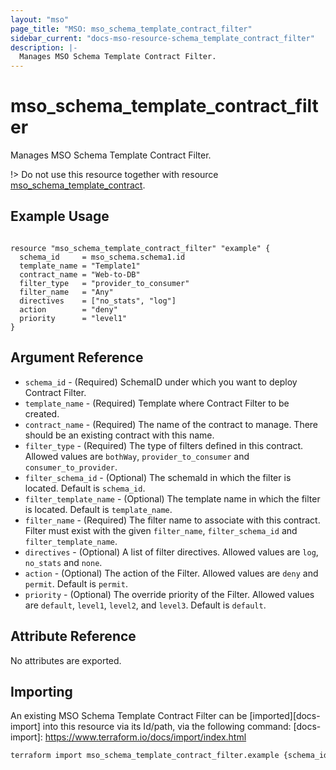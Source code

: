 ```yaml
---
layout: "mso"
page_title: "MSO: mso_schema_template_contract_filter"
sidebar_current: "docs-mso-resource-schema_template_contract_filter"
description: |-
  Manages MSO Schema Template Contract Filter.
---
```


# mso_schema_template_contract_filter #

Manages MSO Schema Template Contract Filter.

!> Do not use this resource together with resource [mso_schema_template_contract](https://registry.terraform.io/providers/CiscoDevNet/mso/latest/docs/resources/schema_template_contract).

## Example Usage ##

```hcl

resource "mso_schema_template_contract_filter" "example" {
  schema_id     = mso_schema.schema1.id
  template_name = "Template1"
  contract_name = "Web-to-DB"
  filter_type   = "provider_to_consumer"
  filter_name   = "Any"
  directives    = ["no_stats", "log"]
  action        = "deny"
  priority      = "level1"
}

```

## Argument Reference ##

* `schema_id` - (Required) SchemaID under which you want to deploy Contract Filter.
* `template_name` - (Required) Template where Contract Filter to be created.
* `contract_name` - (Required) The name of the contract to manage. There should be an existing contract with this name.
* `filter_type` - (Required) The type of filters defined in this contract. Allowed values are `bothWay`, `provider_to_consumer` and `consumer_to_provider`.
* `filter_schema_id` - (Optional) The schemaId in which the filter is located. Default is `schema_id`.
* `filter_template_name` - (Optional) The template name in which the filter is located.  Default is `template_name`.
* `filter_name` - (Required) The filter name to associate with this contract. Filter must exist with the given `filter_name`, `filter_schema_id` and `filter_template_name`.
* `directives` - (Optional) A list of filter directives. Allowed values are `log`, `no_stats` and `none`.
* `action` - (Optional) The action of the Filter. Allowed values are `deny` and `permit`. Default is `permit`.
* `priority` - (Optional) The override priority of the Filter. Allowed values are `default`, `level1`, `level2`, and `level3`. Default is `default`.

## Attribute Reference ##

No attributes are exported.

## Importing ##

An existing MSO Schema Template Contract Filter can be [imported][docs-import] into this resource via its Id/path, via the following command: [docs-import]: <https://www.terraform.io/docs/import/index.html>

```bash
terraform import mso_schema_template_contract_filter.example {schema_id}/templates/{template_name}/contracts/{contract_name}/{filter_type}/{filter_schema_id}/{filter_template_name}/{filter_name}
```